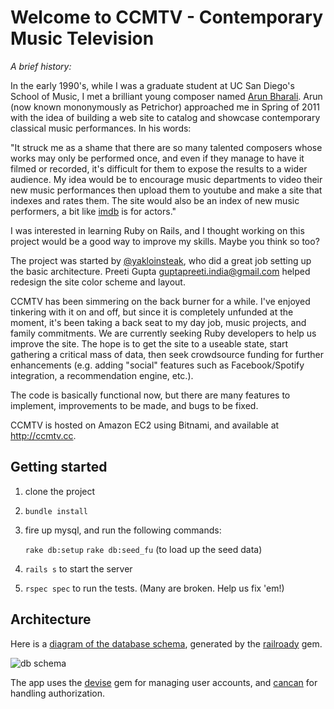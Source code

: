 Welcome to CCMTV - Contemporary Music Television
================================================

*A brief history:*

In the early 1990's, while I was a graduate student at UC San Diego's School of Music, I met a brilliant young composer named [Arun Bharali](http://en.wikipedia.org/wiki/Arun_Bharali). Arun (now known mononymously as Petrichor) approached me in Spring of 2011 with the idea of building a web site to catalog and showcase contemporary classical music performances. In his words:

"It struck me as a shame that there are so many talented composers whose works may only be performed once, and even if they manage to have it filmed or recorded, it's difficult for them to expose the results to a wider audience.  My idea would be to encourage music departments to video their new music performances then upload them to youtube and make a site that indexes and rates them.  The site would also be an index of new music performers, a bit like [imdb](http://imdb.com) is for actors."

I was interested in learning Ruby on Rails, and I thought working on this project would be a good way to improve my skills. Maybe you think so too?

The project was started by [@yakloinsteak](https://github.com/yakloinsteak), who did a great job setting up the basic architecture. Preeti Gupta <guptapreeti.india@gmail.com> helped redesign the site color scheme and layout.

CCMTV has been simmering on the back burner for a while. I've enjoyed tinkering with it on and off, but since it is completely unfunded at the moment, it's been taking a back seat to my day job, music projects, and family commitments. We are currently seeking Ruby developers to help us improve the site. The hope is to get the site to a useable state, start gathering a critical mass of data, then seek crowdsource funding for further enhancements (e.g. adding "social" features such as Facebook/Spotify integration, a recommendation engine, etc.).

The code is basically functional now, but there are many features to implement, improvements to be made, and bugs to be fixed.

CCMTV is hosted on Amazon EC2 using Bitnami, and available at http://ccmtv.cc.

Getting started
----------------

1. clone the project
2. `bundle install`
3. fire up mysql, and run the following commands:

	`rake db:setup`
	`rake db:seed_fu` (to load up the seed data)
	
4. `rails s` to start the server
5. `rspec spec` to run the tests. (Many are broken. Help us fix 'em!)

Architecture
--------------
Here is a [diagram of the database schema](https://raw.github.com/mpelzsherman/ccmtv/master/docs/models.png), generated by the [railroady](https://github.com/preston/railroady) gem.

![db schema](https://raw.github.com/mpelzsherman/ccmtv/master/docs/models.png)

The app uses the [devise](https://github.com/plataformatec/devise) gem for managing user accounts, and [cancan](https://github.com/ryanb/cancan) for handling authorization. 


